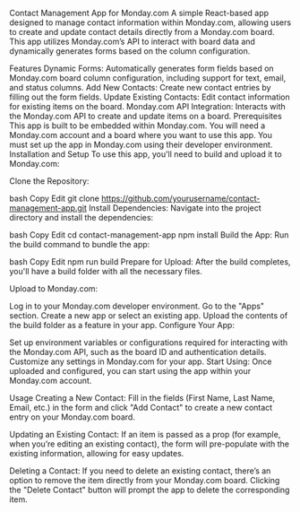 Contact Management App for Monday.com
A simple React-based app designed to manage contact information within Monday.com, allowing users to create and update contact details directly from a Monday.com board. This app utilizes Monday.com’s API to interact with board data and dynamically generates forms based on the column configuration.

Features
Dynamic Forms: Automatically generates form fields based on Monday.com board column configuration, including support for text, email, and status columns.
Add New Contacts: Create new contact entries by filling out the form fields.
Update Existing Contacts: Edit contact information for existing items on the board.
Monday.com API Integration: Interacts with the Monday.com API to create and update items on a board.
Prerequisites
This app is built to be embedded within Monday.com.
You will need a Monday.com account and a board where you want to use this app.
You must set up the app in Monday.com using their developer environment.
Installation and Setup
To use this app, you'll need to build and upload it to Monday.com:

Clone the Repository:

bash
Copy
Edit
git clone https://github.com/yourusername/contact-management-app.git
Install Dependencies: Navigate into the project directory and install the dependencies:

bash
Copy
Edit
cd contact-management-app
npm install
Build the App: Run the build command to bundle the app:

bash
Copy
Edit
npm run build
Prepare for Upload: After the build completes, you'll have a build folder with all the necessary files.

Upload to Monday.com:

Log in to your Monday.com developer environment.
Go to the "Apps" section.
Create a new app or select an existing app.
Upload the contents of the build folder as a feature in your app.
Configure Your App:

Set up environment variables or configurations required for interacting with the Monday.com API, such as the board ID and authentication details.
Customize any settings in Monday.com for your app.
Start Using: Once uploaded and configured, you can start using the app within your Monday.com account.


Usage
Creating a New Contact: Fill in the fields (First Name, Last Name, Email, etc.) in the form and click "Add Contact" to create a new contact entry on your Monday.com board.

Updating an Existing Contact: If an item is passed as a prop (for example, when you’re editing an existing contact), the form will pre-populate with the existing information, allowing for easy updates.

Deleting a Contact: If you need to delete an existing contact, there’s an option to remove the item directly from your Monday.com board. Clicking the "Delete Contact" button will prompt the app to delete the corresponding item.
